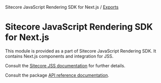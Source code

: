 Sitecore JavaScript Rendering SDK for Next.js / [Exports](modules.md)

# Sitecore JavaScript Rendering SDK for Next.js

This module is provided as a part of Sitecore JavaScript Rendering SDK. It contains Next.js components and integration for JSS.

Consult the [Sitecore JSS documentation](https://jss.sitecore.com) for further details.

Consult the package [API reference documentation](../../docs/ref/sitecore-jss-nextjs/).
